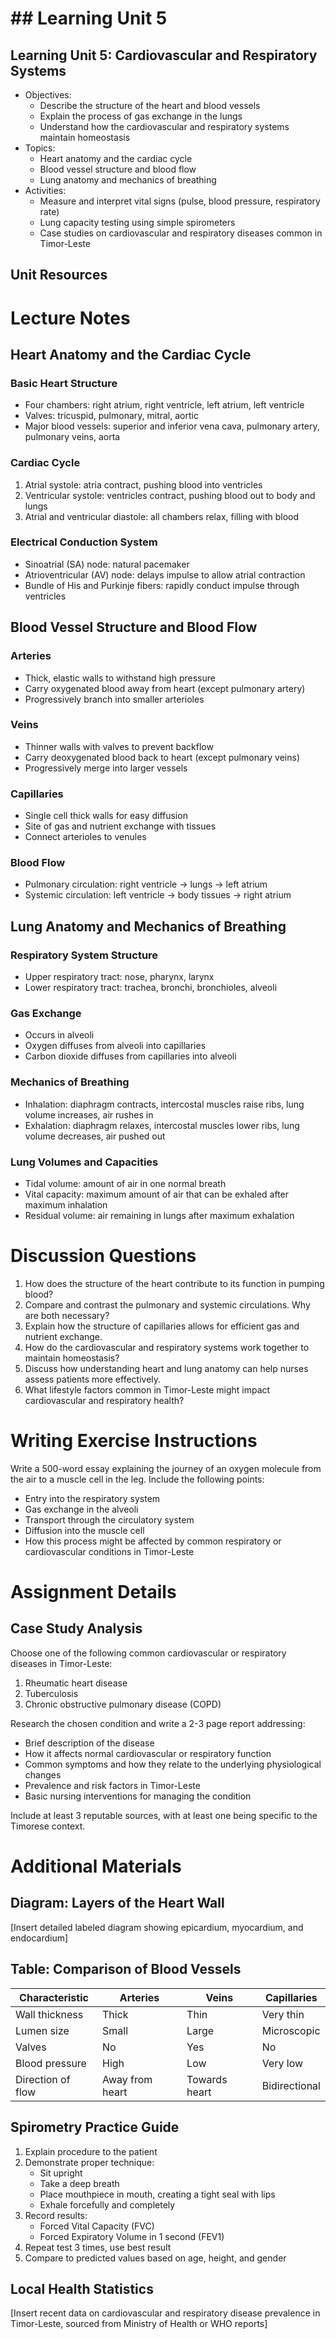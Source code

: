 # ## Learning Unit 5

## Learning Unit 5: Cardiovascular and Respiratory Systems  
- Objectives:
  * Describe the structure of the heart and blood vessels
  * Explain the process of gas exchange in the lungs
  * Understand how the cardiovascular and respiratory systems maintain homeostasis
- Topics:
  * Heart anatomy and the cardiac cycle
  * Blood vessel structure and blood flow
  * Lung anatomy and mechanics of breathing
- Activities:
  * Measure and interpret vital signs (pulse, blood pressure, respiratory rate)
  * Lung capacity testing using simple spirometers
  * Case studies on cardiovascular and respiratory diseases common in Timor-Leste

## Unit Resources

# Lecture Notes

## Heart Anatomy and the Cardiac Cycle

### Basic Heart Structure
- Four chambers: right atrium, right ventricle, left atrium, left ventricle
- Valves: tricuspid, pulmonary, mitral, aortic
- Major blood vessels: superior and inferior vena cava, pulmonary artery, pulmonary veins, aorta

### Cardiac Cycle
1. Atrial systole: atria contract, pushing blood into ventricles
2. Ventricular systole: ventricles contract, pushing blood out to body and lungs
3. Atrial and ventricular diastole: all chambers relax, filling with blood

### Electrical Conduction System
- Sinoatrial (SA) node: natural pacemaker
- Atrioventricular (AV) node: delays impulse to allow atrial contraction
- Bundle of His and Purkinje fibers: rapidly conduct impulse through ventricles

## Blood Vessel Structure and Blood Flow

### Arteries
- Thick, elastic walls to withstand high pressure
- Carry oxygenated blood away from heart (except pulmonary artery)
- Progressively branch into smaller arterioles

### Veins
- Thinner walls with valves to prevent backflow
- Carry deoxygenated blood back to heart (except pulmonary veins)
- Progressively merge into larger vessels

### Capillaries
- Single cell thick walls for easy diffusion
- Site of gas and nutrient exchange with tissues
- Connect arterioles to venules

### Blood Flow
- Pulmonary circulation: right ventricle → lungs → left atrium
- Systemic circulation: left ventricle → body tissues → right atrium

## Lung Anatomy and Mechanics of Breathing

### Respiratory System Structure
- Upper respiratory tract: nose, pharynx, larynx
- Lower respiratory tract: trachea, bronchi, bronchioles, alveoli

### Gas Exchange
- Occurs in alveoli
- Oxygen diffuses from alveoli into capillaries
- Carbon dioxide diffuses from capillaries into alveoli

### Mechanics of Breathing
- Inhalation: diaphragm contracts, intercostal muscles raise ribs, lung volume increases, air rushes in
- Exhalation: diaphragm relaxes, intercostal muscles lower ribs, lung volume decreases, air pushed out

### Lung Volumes and Capacities
- Tidal volume: amount of air in one normal breath
- Vital capacity: maximum amount of air that can be exhaled after maximum inhalation
- Residual volume: air remaining in lungs after maximum exhalation

# Discussion Questions

1. How does the structure of the heart contribute to its function in pumping blood?
2. Compare and contrast the pulmonary and systemic circulations. Why are both necessary?
3. Explain how the structure of capillaries allows for efficient gas and nutrient exchange.
4. How do the cardiovascular and respiratory systems work together to maintain homeostasis?
5. Discuss how understanding heart and lung anatomy can help nurses assess patients more effectively.
6. What lifestyle factors common in Timor-Leste might impact cardiovascular and respiratory health?

# Writing Exercise Instructions

Write a 500-word essay explaining the journey of an oxygen molecule from the air to a muscle cell in the leg. Include the following points:
- Entry into the respiratory system
- Gas exchange in the alveoli
- Transport through the circulatory system
- Diffusion into the muscle cell
- How this process might be affected by common respiratory or cardiovascular conditions in Timor-Leste

# Assignment Details

## Case Study Analysis

Choose one of the following common cardiovascular or respiratory diseases in Timor-Leste:
1. Rheumatic heart disease
2. Tuberculosis
3. Chronic obstructive pulmonary disease (COPD)

Research the chosen condition and write a 2-3 page report addressing:
- Brief description of the disease
- How it affects normal cardiovascular or respiratory function
- Common symptoms and how they relate to the underlying physiological changes
- Prevalence and risk factors in Timor-Leste
- Basic nursing interventions for managing the condition

Include at least 3 reputable sources, with at least one being specific to the Timorese context.

# Additional Materials

## Diagram: Layers of the Heart Wall

[Insert detailed labeled diagram showing epicardium, myocardium, and endocardium]

## Table: Comparison of Blood Vessels

| Characteristic | Arteries | Veins | Capillaries |
|----------------|----------|-------|-------------|
| Wall thickness | Thick    | Thin  | Very thin   |
| Lumen size     | Small    | Large | Microscopic |
| Valves         | No       | Yes   | No          |
| Blood pressure | High     | Low   | Very low    |
| Direction of flow | Away from heart | Towards heart | Bidirectional |

## Spirometry Practice Guide

1. Explain procedure to the patient
2. Demonstrate proper technique:
   - Sit upright
   - Take a deep breath
   - Place mouthpiece in mouth, creating a tight seal with lips
   - Exhale forcefully and completely
3. Record results:
   - Forced Vital Capacity (FVC)
   - Forced Expiratory Volume in 1 second (FEV1)
4. Repeat test 3 times, use best result
5. Compare to predicted values based on age, height, and gender

## Local Health Statistics

[Insert recent data on cardiovascular and respiratory disease prevalence in Timor-Leste, sourced from Ministry of Health or WHO reports]
